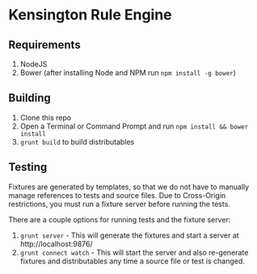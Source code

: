 # Kensington Rule Engine

## Requirements

1. NodeJS
2. Bower (after installing Node and NPM run `npm install -g bower`)

## Building

1.  Clone this repo
2.  Open a Terminal or Command Prompt and run `npm install && bower install`
3.  `grunt build` to build distributables

## Testing

Fixtures are generated by templates, so that we do not have to manually manage references to tests and source files.  Due to Cross-Origin restrictions, you must run a fixture server before running the tests.

There are a couple options for running tests and the fixture server:

1. `grunt server` - This will generate the fixtures and start a server at http://localhost:9876/
2. `grunt connect watch` - This will start the server and also re-generate fixtures and distributables any time a source file or test is changed.